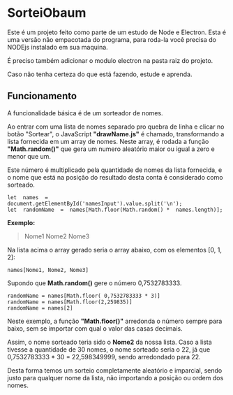 # SorteiObaum 

Este é um projeto feito como parte de um estudo de Node e Electron. Esta é uma versão não empacotada do programa, para roda-la você precisa do NODEjs instalado em sua maquina.

É preciso também adicionar o modulo electron na pasta raiz do projeto.

Caso não tenha certeza do que está fazendo, estude e aprenda.

## Funcionamento

A funcionalidade básica é de um sorteador de nomes. 

Ao entrar com uma lista de nomes separado pro quebra de linha e clicar no botão "Sortear", o JavaScript **"drawName.js"** é chamado, transformando a lista fornecida em um array de nomes.
Neste array, é rodada a função **"Math.random()"** que gera um numero aleatório maior ou igual a zero e menor que um.

Este número é multiplicado pela quantidade de nomes da lista fornecida, e o nome que está na posição do resultado desta conta é considerado como sorteado.

    let  names  =  document.getElementById('namesInput').value.split('\n');
    let  randomName  =  names[Math.floor(Math.random() *  names.length)];

**Exemplo:**
> Nome1
> Nome2
> Nome3

Na lista acima o array gerado seria o array abaixo, com os elementos [0, 1, 2]:

    names[Nome1, Nome2, Nome3] 

Supondo que **Math.random()** gere o número 0,7532783333.

    randomName = names[Math.floor( 0,7532783333 * 3)]
    randomName = names[Math.floor(2,259835)]
    randomName = names[2]

Neste exemplo, a função **"Math.floor()"** arredonda o número sempre para baixo, sem se importar com qual o valor das casas decimais.

Assim, o nome sorteado teria sido o **Nome2** da nossa lista.
Caso a lista tivesse a quantidade de 30 nomes, o nome sorteado seria o 22, já que 0,7532783333 * 30 = 22,598349999, sendo arredondado para 22.

Desta forma temos um sorteio completamente aleatório e imparcial, sendo justo para qualquer nome da lista, não importando a posição ou ordem dos nomes.
